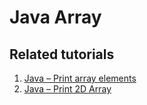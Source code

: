 # Java Array

## Related tutorials

1. [Java – Print array elements](https://howtodoinjava.com/array/print-array-elements/)
2. [Java – Print 2D Array](https://howtodoinjava.com/array/print-2d-array-matrix/)

